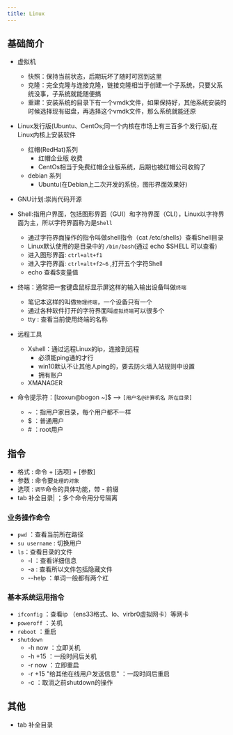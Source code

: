 ```yaml
---
title: Linux
---
```

## 基础简介
+ 虚拟机
    - 快照：保持当前状态，后期玩坏了随时可回到这里
    - 克隆：完全克隆与连接克隆，链接克隆相当于创建一个子系统，只要父系统没事，子系统就能随便搞
    - 重建：安装系统的目录下有一个vmdk文件，如果保持好，其他系统安装的时候选择现有磁盘，再选择这个vmdk文件，那么系统就能还原
+ Linux发行版(Ubuntu、CentOs;同一个内核在市场上有三百多个发行版),在Linux内核上安装软件
    - 红帽(RedHat)系列
        - 红帽企业版 收费
        - CentOs相当于免费红帽企业版系统，后期也被红帽公司收购了
    - debian 系列
        - Ubuntu(在Debian上二次开发的系统，图形界面效果好)

+ GNU计划:崇尚代码开源
+ Shell:指用户界面，包括图形界面（GUI）和字符界面（CLI），Linux以字符界面为主，所以字符界面称为是`Shell`
    - 通过字符界面操作的指令叫做shell指令（cat /etc/shells）查看Shell目录
    - Linux默认使用的是目录中的 `/bin/bash`(通过 echo $SHELL 可以查看)
    - 进入图形界面: `ctrl+alt+f1`
    - 进入字符界面: `ctrl+alt+f2~6` ,打开五个字符Shell
    - echo 查看$变量值
+ 终端：通常把一套键盘鼠标显示屏这样的输入输出设备叫做`终端`
    - 笔记本这样的叫做`物理终端`，一个设备只有一个
    - 通过各种软件打开的字符界面叫`虚拟终端`可以很多个
    - tty : 查看当前使用终端的名称
+ 远程工具
    - Xshell：通过远程Linux的ip，连接到远程
        - 必须能ping通的才行
        - win10默认不让其他人ping的，要去防火墙入站规则中设置
        - 拥有账户
    - XMANAGER 
+ 命令提示符：[lzoxun@bogon ~]$ --> `[用户名@计算机名 所在目录]`
    - ~ ：指用户家目录，每个用户都不一样
    - $ ：普通用户
    - \# ：root用户




## 指令
+ 格式 : 命令 + [选项] + [参数]  
+ 参数 : 命令要`处理的对象`    
+ 选项 : `调节`命令的具体功能，带 - 前缀
+ tab 补全目录| ；多个命令用分号隔离


### 业务操作命令
- `pwd` ：查看当前所在路径
- `su username` : 切换用户 
- `ls`：查看目录的文件
    - -l ：查看详细信息
    - -a : 查看所以文件包括隐藏文件
    - --help ：单词一般都有两个杠

### 基本系统运用指令
- `ifconfig` ：查看ip （ens33格式、lo、virbr0虚拟网卡）等网卡
- `poweroff` ：关机
- `reboot` ：重启
- `shutdown`
    - -h now ：立即关机
    - -h +15 ：一段时间后关机
    - -r now ：立即重启
    - -r +15 "给其他在线用户发送信息" ：一段时间后重启
    - -c ：取消之前shutdown的操作



## 其他
- tab 补全目录  